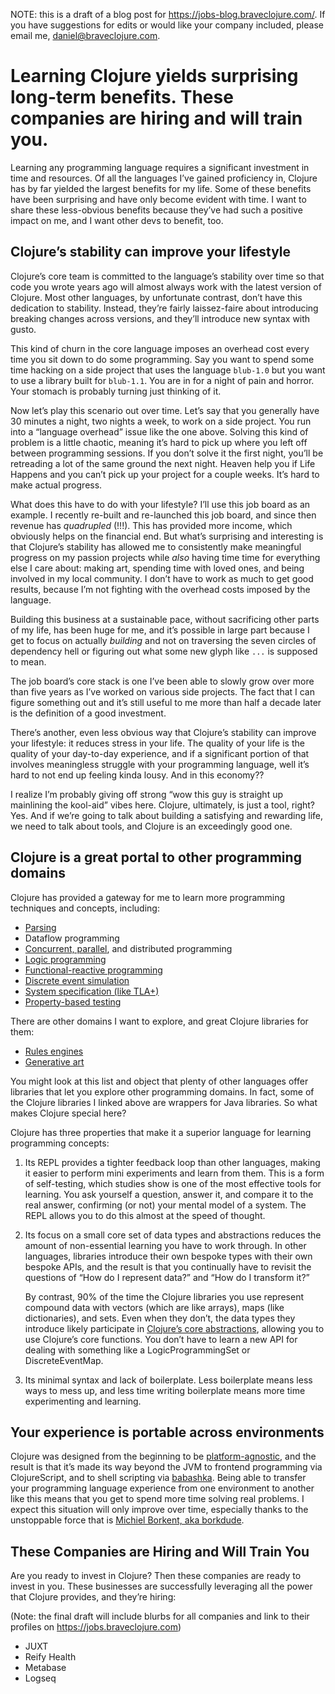 NOTE: this is a draft of a blog post for https://jobs-blog.braveclojure.com/. If you have suggestions for edits or would like your company included, please email me, [daniel@braveclojure.com](mailto:daniel@braveclojure.com).

# Learning Clojure yields surprising long-term benefits. These companies are hiring and will train you.

Learning any programming language requires a significant investment in time and resources. Of all the languages I&rsquo;ve gained proficiency in, Clojure has by far yielded the largest benefits for my life. Some of these benefits have been surprising and have only become evident with time. I want to share these less-obvious benefits because they&rsquo;ve had such a positive impact on me, and I want other devs to benefit, too.


## Clojure&rsquo;s stability can improve your lifestyle

Clojure&rsquo;s core team is committed to the language&rsquo;s stability over time so that code you wrote years ago will almost always work with the latest version of Clojure. Most other languages, by unfortunate contrast, don&rsquo;t have this dedication to stability. Instead, they&rsquo;re fairly laissez-faire about introducing breaking changes across versions, and they&rsquo;ll introduce new syntax with gusto.

This kind of churn in the core language imposes an overhead cost every time you sit down to do some programming. Say you want to spend some time hacking on a side project that uses the language `blub-1.0` but you want to use a library built for `blub-1.1`. You are in for a night of pain and horror. Your stomach is probably turning just thinking of it.

Now let&rsquo;s play this scenario out over time. Let&rsquo;s say that you generally have 30 minutes a night, two nights a week, to work on a side project. You run into a &ldquo;language overhead&rdquo; issue like the one above. Solving this kind of problem is a little chaotic, meaning it&rsquo;s hard to pick up where you left off between programming sessions. If you don&rsquo;t solve it the first night, you&rsquo;ll be retreading a lot of the same ground the next night. Heaven help you if Life Happens and you can&rsquo;t pick up your project for a couple weeks. It&rsquo;s hard to make actual progress.

What does this have to do with your lifestyle? I&rsquo;ll use this job board as an example. I recently re-built and re-launched this job board, and since then revenue has *quadrupled* (!!!). This has provided more income, which obviously helps on the financial end. But what&rsquo;s surprising and interesting is that Clojure&rsquo;s stability has allowed me to consistently make meaningful progress on my passion projects while *also* having time time for everything else I care about: making art, spending time with loved ones, and being involved in my local community. I don&rsquo;t have to work as much to get good results, because I&rsquo;m not fighting with the overhead costs imposed by the language.

Building this business at a sustainable pace, without sacrificing other parts of my life, has been huge for me, and it&rsquo;s possible in large part because I get to focus on actually *building* and not on traversing the seven circles of dependency hell or figuring out what some new glyph like `...` is supposed to mean.

The job board&rsquo;s core stack is one I&rsquo;ve been able to slowly grow over more than five years as I&rsquo;ve worked on various side projects. The fact that I can figure something out and it&rsquo;s still useful to me more than half a decade later is the definition of a good investment.

There&rsquo;s another, even less obvious way that Clojure&rsquo;s stability can improve your lifestyle: it reduces stress in your life. The quality of your life is the quality of your day-to-day experience, and if a significant portion of that involves meaningless struggle with your programming language, well it&rsquo;s hard to not end up feeling kinda lousy. And in this economy??

I realize I&rsquo;m probably giving off strong &ldquo;wow this guy is straight up mainlining the kool-aid&rdquo; vibes here. Clojure, ultimately, is just a tool, right? Yes. And if we&rsquo;re going to talk about building a satisfying and rewarding life, we need to talk about tools, and Clojure is an exceedingly good one.


<a id="org52ef52d"></a>

## Clojure is a great portal to other programming domains

Clojure has provided a gateway for me to learn more programming techniques and concepts, including:

-   [Parsing](https://github.com/Engelberg/instaparse)
-   Dataflow programming
-   [Concurrent, parallel](https://www.braveclojure.com/concurrency/), and distributed programming
-   [Logic programming](https://github.com/clojure/core.logic)
-   [Functional-reactive programming](https://github.com/day8/re-frame)
-   [Discrete event simulation](https://github.com/helins/dsim.cljc)
-   [System specification (like TLA+)](https://github.com/pfeodrippe/recife)
-   [Property-based testing](https://github.com/clojure/test.check)

There are other domains I want to explore, and great Clojure libraries for them:

-   [Rules engines](https://github.com/oakes/odoyle-rules)
-   [Generative art](https://github.com/quil/quil)

You might look at this list and object that plenty of other languages offer libraries that let you explore other programming domains. In fact, some of the Clojure libraries I linked above are wrappers for Java libraries. So what makes Clojure special here?

Clojure has three properties that make it a superior language for learning programming concepts:

1.  Its REPL provides a tighter feedback loop than other languages, making it easier to perform mini experiments and learn from them. This is a form of self-testing, which studies show is one of the most effective tools for learning. You ask yourself a question, answer it, and compare it to the real answer, confirming (or not) your mental model of a system. The REPL allows you to do this almost at the speed of thought.
2.  Its focus on a small core set of data types and abstractions reduces the amount of non-essential learning you have to work through. In other languages, libraries introduce their own bespoke types with their own bespoke APIs, and the result is that you continually have to revisit the questions of &ldquo;How do I represent data?&rdquo; and &ldquo;How do I transform it?&rdquo;
    
    By contrast, 90% of the time the Clojure libraries you use represent compound data with vectors (which are like arrays), maps (like dictionaries), and sets. Even when they don&rsquo;t, the data types they introduce likely participate in [Clojure&rsquo;s core abstractions](https://www.braveclojure.com/core-functions-in-depth/), allowing you to use Clojure&rsquo;s core functions. You don&rsquo;t have to learn a new API for dealing with something like a LogicProgrammingSet or DiscreteEventMap.
3.  Its minimal syntax and lack of boilerplate. Less boilerplate means less ways to mess up, and less time writing boilerplate means more time experimenting and learning.


<a id="org0139a62"></a>

## Your experience is portable across environments

Clojure was designed from the beginning to be [platform-agnostic](https://clojure.org/about/rationale#_languages_and_platforms), and the result is that it&rsquo;s made its way beyond the JVM to frontend programming via ClojureScript, and to shell scripting via [babashka](https://github.com/babashka/babashka). Being able to transfer your programming language experience from one environment to another like this means that you get to spend more time solving real problems. I expect this situation will only improve over time, especially thanks to the unstoppable force that is [Michiel Borkent, aka borkdude](https://github.com/sponsors/borkdude).


<a id="org0982c5a"></a>

## These Companies are Hiring and Will Train You

Are you ready to invest in Clojure? Then these companies are ready to invest in you. These businesses are successfully leveraging all the power that Clojure provides, and they&rsquo;re hiring:

(Note: the final draft will include blurbs for all companies and link to their profiles on https://jobs.braveclojure.com)

-   JUXT
-   Reify Health
-   Metabase
-   Logseq
